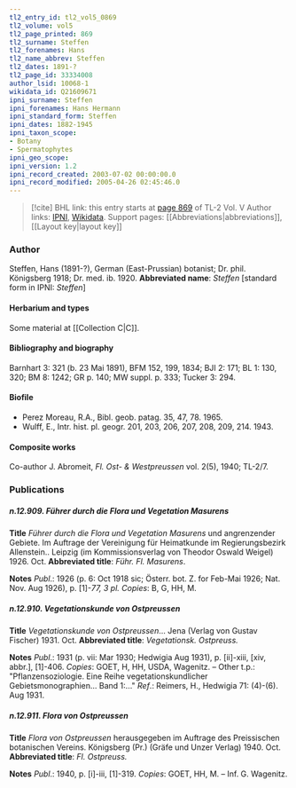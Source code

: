 ```yaml
---
tl2_entry_id: tl2_vol5_0869
tl2_volume: vol5
tl2_page_printed: 869
tl2_surname: Steffen
tl2_forenames: Hans
tl2_name_abbrev: Steffen
tl2_dates: 1891-?
tl2_page_id: 33334008
author_lsid: 10068-1
wikidata_id: Q21609671
ipni_surname: Steffen
ipni_forenames: Hans Hermann
ipni_standard_form: Steffen
ipni_dates: 1882-1945
ipni_taxon_scope: 
- Botany
- Spermatophytes
ipni_geo_scope: 
ipni_version: 1.2
ipni_record_created: 2003-07-02 00:00:00.0
ipni_record_modified: 2005-04-26 02:45:46.0
---
```


> [!cite] BHL link: this entry starts at [page 869](https://www.biodiversitylibrary.org/page/33334008) of TL-2 Vol. V
> Author links: [IPNI](https://www.ipni.org/a/10068-1), [Wikidata](https://www.wikidata.org/wiki/Q21609671). Support pages: [[Abbreviations|abbreviations]], [[Layout key|layout key]]

### Author

Steffen, Hans (1891-?), German (East-Prussian) botanist; Dr. phil. Königsberg 1918; Dr. med. ib. 1920. 
**Abbreviated name**: *Steffen* \[standard form in IPNI: *Steffen*\]

#### Herbarium and types

Some material at [[Collection C|C]].

#### Bibliography and biography

Barnhart 3: 321 (b. 23 Mai 1891), BFM 152, 199, 1834; BJI 2: 171; BL 1: 130, 320; BM 8: 1242; GR p. 140; MW suppl. p. 333; Tucker 3: 294.

#### Biofile

- Perez Moreau, R.A., Bibl. geob. patag. 35, 47, 78. 1965.
- Wulff, E., Intr. hist. pl. geogr. 201, 203, 206, 207, 208, 209, 214. 1943.

#### Composite works

Co-author J. Abromeit, *Fl. Ost- & Westpreussen* vol. 2(5), 1940; TL-2/7.

### Publications

##### n.12.909. Führer durch die Flora und Vegetation Masurens

**Title**
*Führer durch die Flora und Vegetation Masurens* und angrenzender Gebiete. Im Auftrage der Vereinigung für Heimatkunde im Regierungsbezirk Allenstein.. Leipzig (im Kommissionsverlag von Theodor Oswald Weigel) 1926. Oct.
**Abbreviated title**: *Führ. Fl. Masurens*.

**Notes**
*Publ*.: 1926 (p. 6: Oct 1918 sic; Österr. bot. Z. for Feb-Mai 1926; Nat. Nov. Aug 1926), p. \[1\]-*77, 3 pl. Copies*: B, G, HH, M.

##### n.12.910. Vegetationskunde von Ostpreussen

**Title**
*Vegetationskunde von Ostpreussen*... Jena (Verlag von Gustav Fischer) 1931. Oct.
**Abbreviated title**: *Vegetationsk. Ostpreuss.*

**Notes**
*Publ*.: 1931 (p. vii: Mar 1930; Hedwigia Aug 1931), p. \[ii\]-xiii, \[xiv, abbr.\], \[1\]-406.
*Copies*: GOET, H, HH, USDA, Wagenitz. – Other t.p.: "Pflanzensoziologie. Eine Reihe vegetationskundlicher Gebietsmonographien... Band 1:..."
*Ref*.: Reimers, H., Hedwigia 71: (4)-(6). Aug 1931.

##### n.12.911. Flora von Ostpreussen

**Title**
*Flora von Ostpreussen* herausgegeben im Auftrage des Preissischen botanischen Vereins. Königsberg (Pr.) (Gräfe und Unzer Verlag) 1940. Oct.
**Abbreviated title**: *Fl. Ostpreuss.*

**Notes**
*Publ*.: 1940, p. \[i\]-iii, \[1\]-319. *Copies*: GOET, HH, M. – Inf. G. Wagenitz.

